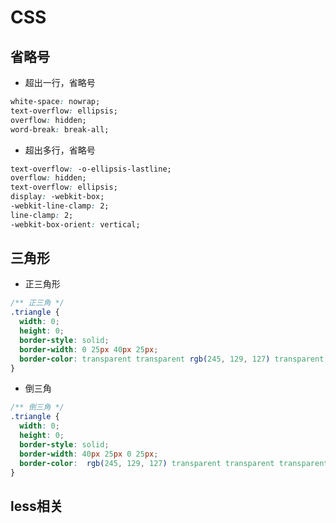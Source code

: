 # CSS

## 省略号

- 超出一行，省略号

```css
white-space: nowrap;
text-overflow: ellipsis;
overflow: hidden;
word-break: break-all;
```

- 超出多行，省略号

```css
text-overflow: -o-ellipsis-lastline;
overflow: hidden;
text-overflow: ellipsis;
display: -webkit-box;
-webkit-line-clamp: 2;
line-clamp: 2;
-webkit-box-orient: vertical;
```

## 三角形

- 正三角形

```css
/** 正三角 */
.triangle {
  width: 0;
  height: 0;
  border-style: solid;
  border-width: 0 25px 40px 25px;
  border-color: transparent transparent rgb(245, 129, 127) transparent;
}
```

- 倒三角

```css
/** 倒三角 */
.triangle {
  width: 0;
  height: 0;
  border-style: solid;
  border-width: 40px 25px 0 25px;
  border-color:  rgb(245, 129, 127) transparent transparent transparent;
}
```


## less相关
